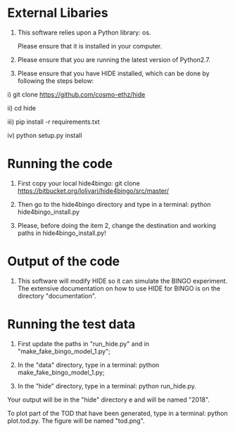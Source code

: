 # External Libaries

1) This software relies upon a Python library: os.

   Please ensure that it is installed in your computer.

2) Please ensure that you are running the latest version of Python2.7.

3) Please ensure that you have HIDE installed, which can be done by following the steps below:

i) git clone https://github.com/cosmo-ethz/hide

ii) cd hide

iii) pip install -r requirements.txt

iv) python setup.py install

# Running the code

1) First copy your local hide4bingo: git clone https://bitbucket.org/lolivari/hide4bingo/src/master/

2) Then go to the hide4bingo directory and type in a terminal: python hide4bingo_install.py

3) Please, before doing the item 2, change the destination and working paths in hide4bingo_install.py!

# Output of the code

1) This software will modify HIDE so it can simulate the BINGO experiment. The extensive documentation on how to use HIDE for BINGO is on the directory "documentation".

# Running the test data

1) First update the paths in "run_hide.py" and in "make_fake_bingo_model_1.py";

2) In the "data" directory, type in a terminal: python make_fake_bingo_model_1.py;

3) In the "hide" directory, type in a terminal: python run_hide.py.

Your output will be in the "hide" directory e and will be named "2018".

To plot part of the TOD that have been generated, type in a terminal: python plot.tod.py. The figure will be named "tod.png".
